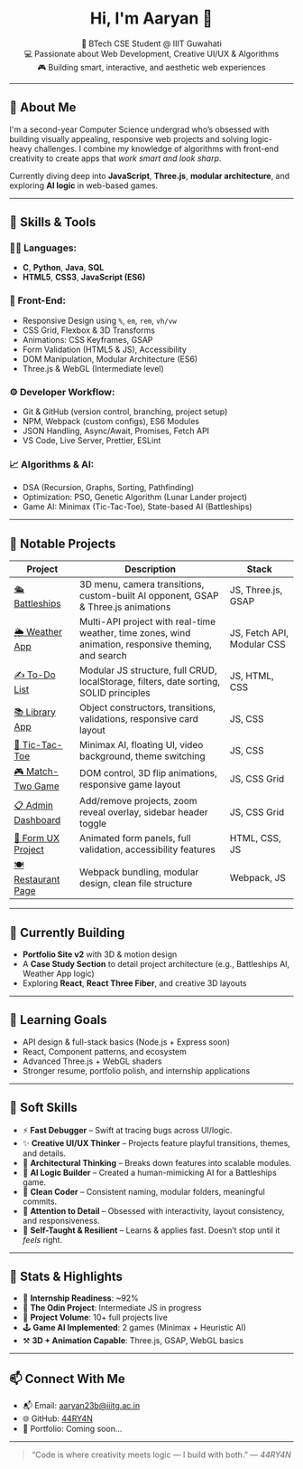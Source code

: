 <h1 align="center">Hi, I'm Aaryan 👋</h1>

<p align="center">
  🧠 BTech CSE Student @ IIIT Guwahati <br/>
  💻 Passionate about Web Development, Creative UI/UX & Algorithms <br/>
  🎮 Building smart, interactive, and aesthetic web experiences <br/>
</p>

---

## 🚀 About Me

I'm a second-year Computer Science undergrad who’s obsessed with building visually appealing, responsive web projects and solving logic-heavy challenges. I combine my knowledge of algorithms with front-end creativity to create apps that *work smart and look sharp*.

Currently diving deep into **JavaScript**, **Three.js**, **modular architecture**, and exploring **AI logic** in web-based games.

---

## 🧠 Skills & Tools

### 👨‍💻 Languages:
- **C**, **Python**, **Java**, **SQL**
- **HTML5**, **CSS3**, **JavaScript (ES6)**

### 🎨 Front-End:
- Responsive Design using `%`, `em`, `rem`, `vh/vw`
- CSS Grid, Flexbox & 3D Transforms
- Animations: CSS Keyframes, GSAP
- Form Validation (HTML5 & JS), Accessibility
- DOM Manipulation, Modular Architecture (ES6)
- Three.js & WebGL (Intermediate level)

### ⚙️ Developer Workflow:
- Git & GitHub (version control, branching, project setup)
- NPM, Webpack (custom configs), ES6 Modules
- JSON Handling, Async/Await, Promises, Fetch API
- VS Code, Live Server, Prettier, ESLint

### 📈 Algorithms & AI:
- DSA (Recursion, Graphs, Sorting, Pathfinding)
- Optimization: PSO, Genetic Algorithm (Lunar Lander project)
- Game AI: Minimax (Tic-Tac-Toe), State-based AI (Battleships)

---

## 📁 Notable Projects

| Project | Description | Stack |
|--------|-------------|-------|
| [🛳️ Battleships](https://44ry4n.github.io/battleships/) | 3D menu, camera transitions, custom-built AI opponent, GSAP & Three.js animations | JS, Three.js, GSAP |
| [🌦️ Weather App](https://44ry4n.github.io/weather-app/) | Multi-API project with real-time weather, time zones, wind animation, responsive theming, and search | JS, Fetch API, Modular CSS |
| [✍️ To-Do List](https://44ry4n.github.io/todo-list/) | Modular JS structure, full CRUD, localStorage, filters, date sorting, SOLID principles | JS, HTML, CSS |
| [📚 Library App](https://44ry4n.github.io/library-app/) | Object constructors, transitions, validations, responsive card layout | JS, CSS |
| [🧠 Tic-Tac-Toe](https://44ry4n.github.io/tic-tac-toe/) | Minimax AI, floating UI, video background, theme switching | JS, CSS |
| [🎮 Match-Two Game](https://44ry4n.github.io/project-match-two/) | DOM control, 3D flip animations, responsive game layout | JS, CSS Grid |
| [📋 Admin Dashboard](https://44ry4n.github.io/admin-dashboard/) | Add/remove projects, zoom reveal overlay, sidebar header toggle | JS, CSS Grid |
| [📩 Form UX Project](https://44ry4n.github.io/project-form/) | Animated form panels, full validation, accessibility features | HTML, CSS, JS |
| [🍽️ Restaurant Page](https://44ry4n.github.io/restaurant-page/) | Webpack bundling, modular design, clean file structure | Webpack, JS |

---

## 🔧 Currently Building

- **Portfolio Site v2** with 3D & motion design
- A **Case Study Section** to detail project architecture (e.g., Battleships AI, Weather App logic)
- Exploring **React**, **React Three Fiber**, and creative 3D layouts

---

## 🌱 Learning Goals

- API design & full-stack basics (Node.js + Express soon)
- React, Component patterns, and ecosystem
- Advanced Three.js + WebGL shaders
- Stronger resume, portfolio polish, and internship applications

---

## 🧠 Soft Skills

- ⚡ **Fast Debugger** – Swift at tracing bugs across UI/logic.
- ✨ **Creative UI/UX Thinker** – Projects feature playful transitions, themes, and details.
- 🧩 **Architectural Thinking** – Breaks down features into scalable modules.
- 🧠 **AI Logic Builder** – Created a human-mimicking AI for a Battleships game.
- 🧼 **Clean Coder** – Consistent naming, modular folders, meaningful commits.
- 🧵 **Attention to Detail** – Obsessed with interactivity, layout consistency, and responsiveness.
- 🧠 **Self-Taught & Resilient** – Learns & applies fast. Doesn’t stop until it *feels* right.

---

## 🧭 Stats & Highlights

- 🎯 **Internship Readiness**: ~92%
- 📘 **The Odin Project**: Intermediate JS in progress
- 🧪 **Project Volume**: 10+ full projects live
- 🕹️ **Game AI Implemented**: 2 games (Minimax + Heuristic AI)
- ⚒️ **3D + Animation Capable**: Three.js, GSAP, WebGL basics

---

## 📫 Connect With Me

- 📬 Email: [aaryan23b@iiitg.ac.in](mailto:aaryan23b@iiitg.ac.in)  
- 🌐 GitHub: [44RY4N](https://github.com/44RY4N)  
- 🧠 Portfolio: Coming soon...

---

> “Code is where creativity meets logic — I build with both.” — *44RY4N*
